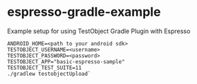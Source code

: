 # espresso-gradle-example
Example setup for using TestObject Gradle Plugin with Espresso

    ANDROID_HOME=<path to your android sdk>
    TESTOBJECT_USERNAME=<username>
    TESTOBJECT_PASSWORD=<password>
    TESTOBJECT_APP="basic-espresso-sample"
    TESTOBJECT_TEST_SUITE=11
    ./gradlew testobjectUpload`
